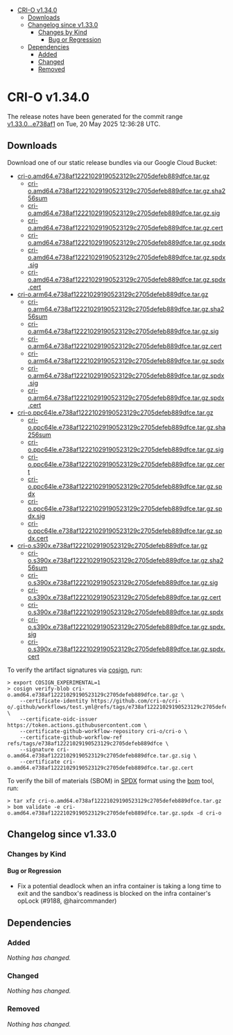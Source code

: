 - [CRI-O v1.34.0](#cri-o-v1340)
  - [Downloads](#downloads)
  - [Changelog since v1.33.0](#changelog-since-v1330)
    - [Changes by Kind](#changes-by-kind)
      - [Bug or Regression](#bug-or-regression)
  - [Dependencies](#dependencies)
    - [Added](#added)
    - [Changed](#changed)
    - [Removed](#removed)

# CRI-O v1.34.0

The release notes have been generated for the commit range
[v1.33.0...e738af1](https://github.com/cri-o/cri-o/compare/v1.33.0...v1.34.0) on Tue, 20 May 2025 12:36:28 UTC.

## Downloads

Download one of our static release bundles via our Google Cloud Bucket:

- [cri-o.amd64.e738af12221029190523129c2705defeb889dfce.tar.gz](https://storage.googleapis.com/cri-o/artifacts/cri-o.amd64.e738af12221029190523129c2705defeb889dfce.tar.gz)
  - [cri-o.amd64.e738af12221029190523129c2705defeb889dfce.tar.gz.sha256sum](https://storage.googleapis.com/cri-o/artifacts/cri-o.amd64.e738af12221029190523129c2705defeb889dfce.tar.gz.sha256sum)
  - [cri-o.amd64.e738af12221029190523129c2705defeb889dfce.tar.gz.sig](https://storage.googleapis.com/cri-o/artifacts/cri-o.amd64.e738af12221029190523129c2705defeb889dfce.tar.gz.sig)
  - [cri-o.amd64.e738af12221029190523129c2705defeb889dfce.tar.gz.cert](https://storage.googleapis.com/cri-o/artifacts/cri-o.amd64.e738af12221029190523129c2705defeb889dfce.tar.gz.cert)
  - [cri-o.amd64.e738af12221029190523129c2705defeb889dfce.tar.gz.spdx](https://storage.googleapis.com/cri-o/artifacts/cri-o.amd64.e738af12221029190523129c2705defeb889dfce.tar.gz.spdx)
  - [cri-o.amd64.e738af12221029190523129c2705defeb889dfce.tar.gz.spdx.sig](https://storage.googleapis.com/cri-o/artifacts/cri-o.amd64.e738af12221029190523129c2705defeb889dfce.tar.gz.spdx.sig)
  - [cri-o.amd64.e738af12221029190523129c2705defeb889dfce.tar.gz.spdx.cert](https://storage.googleapis.com/cri-o/artifacts/cri-o.amd64.e738af12221029190523129c2705defeb889dfce.tar.gz.spdx.cert)
- [cri-o.arm64.e738af12221029190523129c2705defeb889dfce.tar.gz](https://storage.googleapis.com/cri-o/artifacts/cri-o.arm64.e738af12221029190523129c2705defeb889dfce.tar.gz)
  - [cri-o.arm64.e738af12221029190523129c2705defeb889dfce.tar.gz.sha256sum](https://storage.googleapis.com/cri-o/artifacts/cri-o.arm64.e738af12221029190523129c2705defeb889dfce.tar.gz.sha256sum)
  - [cri-o.arm64.e738af12221029190523129c2705defeb889dfce.tar.gz.sig](https://storage.googleapis.com/cri-o/artifacts/cri-o.arm64.e738af12221029190523129c2705defeb889dfce.tar.gz.sig)
  - [cri-o.arm64.e738af12221029190523129c2705defeb889dfce.tar.gz.cert](https://storage.googleapis.com/cri-o/artifacts/cri-o.arm64.e738af12221029190523129c2705defeb889dfce.tar.gz.cert)
  - [cri-o.arm64.e738af12221029190523129c2705defeb889dfce.tar.gz.spdx](https://storage.googleapis.com/cri-o/artifacts/cri-o.arm64.e738af12221029190523129c2705defeb889dfce.tar.gz.spdx)
  - [cri-o.arm64.e738af12221029190523129c2705defeb889dfce.tar.gz.spdx.sig](https://storage.googleapis.com/cri-o/artifacts/cri-o.arm64.e738af12221029190523129c2705defeb889dfce.tar.gz.spdx.sig)
  - [cri-o.arm64.e738af12221029190523129c2705defeb889dfce.tar.gz.spdx.cert](https://storage.googleapis.com/cri-o/artifacts/cri-o.arm64.e738af12221029190523129c2705defeb889dfce.tar.gz.spdx.cert)
- [cri-o.ppc64le.e738af12221029190523129c2705defeb889dfce.tar.gz](https://storage.googleapis.com/cri-o/artifacts/cri-o.ppc64le.e738af12221029190523129c2705defeb889dfce.tar.gz)
  - [cri-o.ppc64le.e738af12221029190523129c2705defeb889dfce.tar.gz.sha256sum](https://storage.googleapis.com/cri-o/artifacts/cri-o.ppc64le.e738af12221029190523129c2705defeb889dfce.tar.gz.sha256sum)
  - [cri-o.ppc64le.e738af12221029190523129c2705defeb889dfce.tar.gz.sig](https://storage.googleapis.com/cri-o/artifacts/cri-o.ppc64le.e738af12221029190523129c2705defeb889dfce.tar.gz.sig)
  - [cri-o.ppc64le.e738af12221029190523129c2705defeb889dfce.tar.gz.cert](https://storage.googleapis.com/cri-o/artifacts/cri-o.ppc64le.e738af12221029190523129c2705defeb889dfce.tar.gz.cert)
  - [cri-o.ppc64le.e738af12221029190523129c2705defeb889dfce.tar.gz.spdx](https://storage.googleapis.com/cri-o/artifacts/cri-o.ppc64le.e738af12221029190523129c2705defeb889dfce.tar.gz.spdx)
  - [cri-o.ppc64le.e738af12221029190523129c2705defeb889dfce.tar.gz.spdx.sig](https://storage.googleapis.com/cri-o/artifacts/cri-o.ppc64le.e738af12221029190523129c2705defeb889dfce.tar.gz.spdx.sig)
  - [cri-o.ppc64le.e738af12221029190523129c2705defeb889dfce.tar.gz.spdx.cert](https://storage.googleapis.com/cri-o/artifacts/cri-o.ppc64le.e738af12221029190523129c2705defeb889dfce.tar.gz.spdx.cert)
- [cri-o.s390x.e738af12221029190523129c2705defeb889dfce.tar.gz](https://storage.googleapis.com/cri-o/artifacts/cri-o.s390x.e738af12221029190523129c2705defeb889dfce.tar.gz)
  - [cri-o.s390x.e738af12221029190523129c2705defeb889dfce.tar.gz.sha256sum](https://storage.googleapis.com/cri-o/artifacts/cri-o.s390x.e738af12221029190523129c2705defeb889dfce.tar.gz.sha256sum)
  - [cri-o.s390x.e738af12221029190523129c2705defeb889dfce.tar.gz.sig](https://storage.googleapis.com/cri-o/artifacts/cri-o.s390x.e738af12221029190523129c2705defeb889dfce.tar.gz.sig)
  - [cri-o.s390x.e738af12221029190523129c2705defeb889dfce.tar.gz.cert](https://storage.googleapis.com/cri-o/artifacts/cri-o.s390x.e738af12221029190523129c2705defeb889dfce.tar.gz.cert)
  - [cri-o.s390x.e738af12221029190523129c2705defeb889dfce.tar.gz.spdx](https://storage.googleapis.com/cri-o/artifacts/cri-o.s390x.e738af12221029190523129c2705defeb889dfce.tar.gz.spdx)
  - [cri-o.s390x.e738af12221029190523129c2705defeb889dfce.tar.gz.spdx.sig](https://storage.googleapis.com/cri-o/artifacts/cri-o.s390x.e738af12221029190523129c2705defeb889dfce.tar.gz.spdx.sig)
  - [cri-o.s390x.e738af12221029190523129c2705defeb889dfce.tar.gz.spdx.cert](https://storage.googleapis.com/cri-o/artifacts/cri-o.s390x.e738af12221029190523129c2705defeb889dfce.tar.gz.spdx.cert)

To verify the artifact signatures via [cosign](https://github.com/sigstore/cosign), run:

```console
> export COSIGN_EXPERIMENTAL=1
> cosign verify-blob cri-o.amd64.e738af12221029190523129c2705defeb889dfce.tar.gz \
    --certificate-identity https://github.com/cri-o/cri-o/.github/workflows/test.yml@refs/tags/e738af12221029190523129c2705defeb889dfce \
    --certificate-oidc-issuer https://token.actions.githubusercontent.com \
    --certificate-github-workflow-repository cri-o/cri-o \
    --certificate-github-workflow-ref refs/tags/e738af12221029190523129c2705defeb889dfce \
    --signature cri-o.amd64.e738af12221029190523129c2705defeb889dfce.tar.gz.sig \
    --certificate cri-o.amd64.e738af12221029190523129c2705defeb889dfce.tar.gz.cert
```

To verify the bill of materials (SBOM) in [SPDX](https://spdx.org) format using the [bom](https://sigs.k8s.io/bom) tool, run:

```console
> tar xfz cri-o.amd64.e738af12221029190523129c2705defeb889dfce.tar.gz
> bom validate -e cri-o.amd64.e738af12221029190523129c2705defeb889dfce.tar.gz.spdx -d cri-o
```

## Changelog since v1.33.0

### Changes by Kind

#### Bug or Regression
 - Fix a potential deadlock when an infra container is taking a long time to exit and the sandbox's readiness is blocked on the infra container's opLock (#9188, @haircommander)

## Dependencies

### Added
_Nothing has changed._

### Changed
_Nothing has changed._

### Removed
_Nothing has changed._
